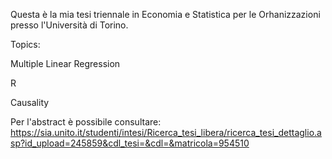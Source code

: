 Questa è la mia tesi triennale in Economia e Statistica per le Orhanizzazioni presso l'Università di Torino.

Topics:

Multiple Linear Regression

R 

Causality

Per l'abstract è possibile consultare: https://sia.unito.it/studenti/intesi/Ricerca_tesi_libera/ricerca_tesi_dettaglio.asp?id_upload=245859&cdl_tesi=&cdl=&matricola=954510
